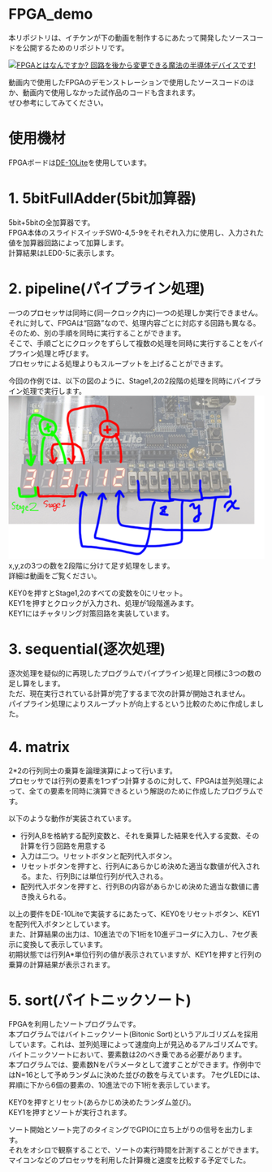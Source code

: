 # FPGA_demo
本リポジトリは、イチケンが下の動画を制作するにあたって開発したソースコードを公開するためのリポジトリです。  

[![FPGAとはなんですか? 回路を後から変更できる魔法の半導体デバイスです!](http://img.youtube.com/vi/Bshfxr6OESU/0.jpg)](https://www.youtube.com/watch?v=Bshfxr6OESU)  

動画内で使用したFPGAのデモンストレーションで使用したソースコードのほか、動画内で使用しなかった試作品のコードも含まれます。  
ぜひ参考にしてみてください。
# 使用機材
FPGAボードは[DE-10Lite](https://www.digikey.jp/ja/products/detail/terasic-inc/P0466/6230089)を使用しています。  

# 1. 5bitFullAdder(5bit加算器)
5bit+5bitの全加算器です。  
FPGA本体のスライドスイッチSW0-4,5-9をそれぞれ入力に使用し、入力された値を加算器回路によって加算します。  
計算結果はLED0-5に表示します。  

# 2. pipeline(パイプライン処理)
一つのプロセッサは同時に(同一クロック内に)一つの処理しか実行できません。  
それに対して、FPGAは“回路”なので、処理内容ごとに対応する回路も異なる。そのため、別の手順を同時に実行することができます。  
そこで、手順ごとにクロックをずらして複数の処理を同時に実行することをパイプライン処理と呼びます。  
プロセッサによる処理よりもスループットを上げることができます。

今回の作例では、以下の図のように、Stage1,2の2段階の処理を同時にパイプライン処理で実行します。  
![Pipeline](pic/pipeline.png)  
x,y,zの3つの数を2段階に分けて足す処理をします。  
詳細は動画をご覧ください。  

KEY0を押すとStage1,2のすべての変数を0にリセット。  
KEY1を押すとクロックが入力され、処理が1段階進みます。  
KEY1にはチャタリング対策回路を実装しています。

# 3. sequential(逐次処理)
逐次処理を疑似的に再現したプログラムでパイプライン処理と同様に3つの数の足し算をします。  
ただ、現在実行されている計算が完了するまで次の計算が開始されません。  
パイプライン処理によりスループットが向上するという比較のために作成しました。  

# 4. matrix
2*2の行列同士の乗算を論理演算によって行います。  
プロセッサでは行列の要素を1つずつ計算するのに対して、FPGAは並列処理によって、全ての要素を同時に演算できるという解説のために作成したプログラムです。  

以下のような動作が実装されています。  
- 行列A,Bを格納する配列変数と、それを乗算した結果を代入する変数、その計算を行う回路を用意する
- 入力は二つ。リセットボタンと配列代入ボタン。
- リセットボタンを押すと、行列Aにあらかじめ決めた適当な数値が代入される。また、行列Bには単位行列が代入される。
- 配列代入ボタンを押すと、行列Bの内容があらかじめ決めた適当な数値に書き換えられる。  

以上の要件をDE-10Liteで実装するにあたって、KEY0をリセットボタン、KEY1を配列代入ボタンとしています。  
また、計算結果の出力は、10進法での下1桁を10進デコーダに入力し、7セグ表示に変換して表示しています。  
初期状態では行列A*単位行列の値が表示されていますが、KEY1を押すと行列の乗算の計算結果が表示されます。

# 5. sort(バイトニックソート)
FPGAを利用したソートプログラムです。   
本プログラムではバイトニックソート(Bitonic Sort)というアルゴリズムを採用しています。これは、並列処理によって速度向上が見込めるアルゴリズムです。  
バイトニックソートにおいて、要素数は2のべき乗である必要があります。  
本プログラムでは、要素数Nをパラメータとして渡すことができます。作例中ではN=16として予めランダムに決めた並びの数を与えています。
7セグLEDには、昇順に下から6個の要素の、10進法での下1桁を表示しています。  

KEY0を押すとリセット(あらかじめ決めたランダム並び)。  
KEY1を押すとソートが実行されます。  

ソート開始とソート完了のタイミングでGPIOに立ち上がりの信号を出力します。  
それをオシロで観察することで、ソートの実行時間を計測することができます。  
マイコンなどのプロセッサを利用した計算機と速度を比較する予定でした。  




